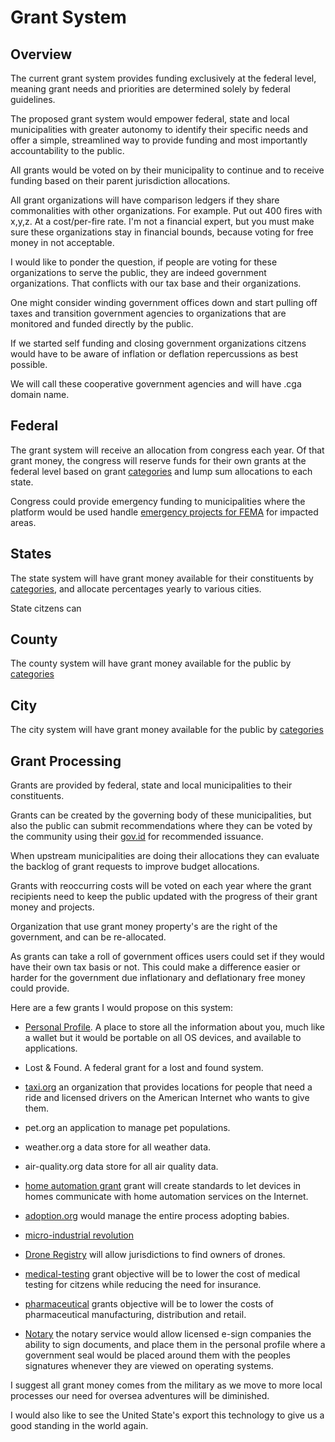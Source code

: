 # Grant System

## Overview

The current grant system provides funding exclusively at the federal level, meaning grant needs and priorities are determined solely by federal guidelines.

The proposed grant system would empower federal, state and local municipalities with greater autonomy to identify their specific needs and offer a simple, streamlined way to provide funding and most importantly accountability to the public.

All grants would be voted on by their municipality to continue and to receive funding based on their parent jurisdiction allocations.

All grant organizations will have comparison ledgers if they share commonalities with other organizations. For example. Put out 400 fires with x,y,z. At a cost/per-fire rate. I'm not a financial expert, but you must make sure these organizations stay in financial bounds, because voting for free money in
not acceptable.

I would like to ponder the question, if people are voting for these organizations to serve the public, they are indeed government organizations. That conflicts with our tax base and their organizations.

One might consider winding government offices down and start pulling off taxes and transition government agencies to organizations that are monitored and funded directly by the public.

If we started self funding and closing government organizations citzens would have to be aware of inflation or deflation repercussions as best possible.

We will call these cooperative government agencies and will have .cga domain name.

## Federal

The grant system will receive an allocation from congress each year.
Of that grant money, the congress will reserve funds for their own grants at the federal level based on grant [categories](./category/) and lump sum allocations to each state.

Congress could provide emergency funding to municipalities where the platform would be used handle [emergency projects for FEMA](/fema/) for impacted areas.

## States

The state system will have grant money available for their constituents by [categories](./category/), and allocate percentages yearly to various cities.

State citzens can

## County

The county system will have grant money available for the public by [categories](./category/)

## City

The city system will have grant money available for the public by [categories](./category/)

## Grant Processing

Grants are provided by federal, state and local municipalities to their constituents.

Grants can be created by the governing body of these municipalities, but also the public can submit recommendations where they can be voted by the community using their [gov.id](/government-os-services/id-gov/) for recommended issuance.

When upstream municipalities are doing their allocations they can evaluate the backlog of grant requests to improve budget allocations.

Grants with reoccurring costs will be voted on each year where the grant recipients need to keep the public updated with the progress of their grant money and projects.

Organization that use grant money property's are the right of the government, and can be re-allocated.

As grants can take a roll of government offices users could set if they would have their own tax basis or not. This could make a difference easier or harder for the government due inflationary and deflationary free money could provide.

Here are a few grants I would propose on this system:

- [Personal Profile](./personal-profile/). A place to store all the information about you, much like a wallet but it would be portable on all OS devices, and available to applications.

- Lost & Found. A federal grant for a lost and found system.

- [taxi.org](./taxi-org/) an organization that provides locations for people that need a ride and licensed drivers on the American Internet who wants to give them.

- pet.org an application to manage pet populations.

- weather.org a data store for all weather data.

- air-quality.org data store for all air quality data.

- [home automation grant](./home-automation/) grant will create standards to let devices in homes communicate with home automation services on the Internet.

- [adoption.org](./adoption) would manage the entire process adopting babies.

- [micro-industrial revolution](./micro-industrial-revolution/)

- [Drone Registry](/grants/drone-registry/) will allow jurisdictions to find owners of drones.

- [medical-testing](./medical-testing) grant objective will be to lower the cost of medical testing for citzens while reducing the need for insurance.

- [pharmaceutical](./pharma) grants objective will be to lower the costs of pharmaceutical manufacturing, distribution and retail.

- [Notary](./notary/) the notary service would allow licensed e-sign companies the ability to sign documents, and place them in the personal profile where a government seal would be placed around them with the peoples signatures whenever they are viewed on operating systems.

I suggest all grant money comes from the military as we move to more local processes our need for oversea adventures will be diminished.

I would also like to see the United State's export this technology to give us a good standing in the world again.
